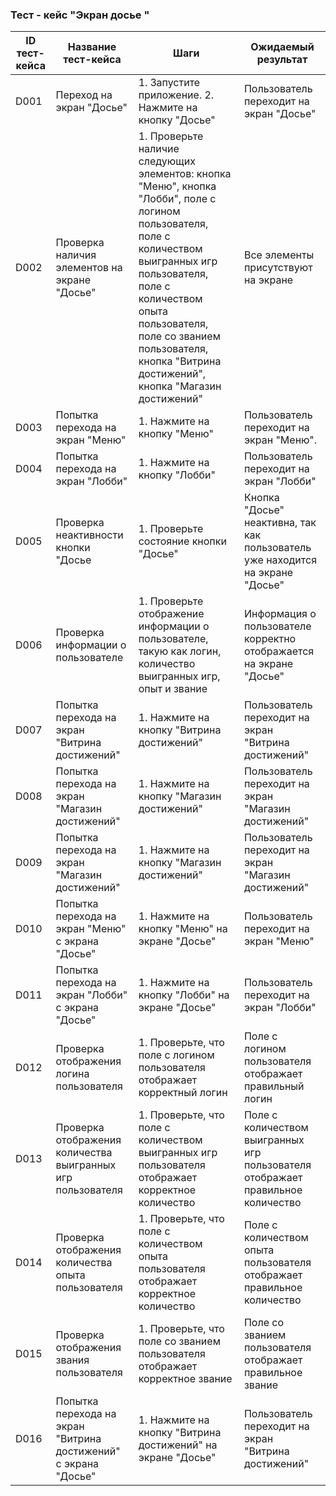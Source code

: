### Тест - кейс "Экран досье "
| ID тест-кейса | Название тест-кейса | Шаги | Ожидаемый результат | 
|-------------------|----------------------|------|----------------------|
| D001 |Переход на экран "Досье"|1. Запустите приложение. 2. Нажмите на кнопку "Досье"|Пользователь переходит на экран "Досье"|
| D002 | Проверка наличия элементов на экране "Досье" |1. Проверьте наличие следующих элементов: кнопка "Меню", кнопка "Лобби", поле с логином пользователя, поле с количеством выигранных игр пользователя, поле с количеством опыта пользователя, поле со званием пользователя, кнопка "Витрина достижений", кнопка "Магазин достижений"|Все элементы присутствуют на экране |
| D003 | Попытка перехода на экран "Меню" |1. Нажмите на кнопку "Меню"|Пользователь переходит на экран "Меню". | 
| D004 | Попытка перехода на экран "Лобби" | 1. Нажмите на кнопку "Лобби" |Пользователь переходит на экран "Лобби"| 
| D005 |Проверка неактивности кнопки "Досье|1. Проверьте состояние кнопки "Досье"| Кнопка "Досье" неактивна, так как пользователь уже находится на экране "Досье" |
| D006 | Проверка информации о пользователе|1. Проверьте отображение информации о пользователе, такую как логин, количество выигранных игр, опыт и звание|Информация о пользователе корректно отображается на экране "Досье"|
| D007 |Попытка перехода на экран "Витрина достижений"|1. Нажмите на кнопку "Витрина достижений"|Пользователь переходит на экран "Витрина достижений"|
| D008 |Попытка перехода на экран "Магазин достижений"|1. Нажмите на кнопку "Магазин достижений"|Пользователь переходит на экран "Магазин достижений"|
| D009 |Попытка перехода на экран "Магазин достижений"|1. Нажмите на кнопку "Магазин достижений"|Пользователь переходит на экран "Магазин достижений"|
| D010 |Попытка перехода на экран "Меню" с экрана "Досье"|1. Нажмите на кнопку "Меню" на экране "Досье"|Пользователь переходит на экран "Меню"|
| D011 |Попытка перехода на экран "Лобби" с экрана "Досье"|1. Нажмите на кнопку "Лобби" на экране "Досье"|Пользователь переходит на экран "Лобби"|
| D012 |Проверка отображения логина пользователя|1. Проверьте, что поле с логином пользователя отображает корректный логин|Поле с логином пользователя отображает правильный логин|
| D013 |Проверка отображения количества выигранных игр пользователя|1. Проверьте, что поле с количеством выигранных игр пользователя отображает корректное количество|Поле с количеством выигранных игр пользователя отображает правильное количество|
| D014 |Проверка отображения количества опыта пользователя|1. Проверьте, что поле с количеством опыта пользователя отображает корректное количество|Поле с количеством опыта пользователя отображает правильное количество|
| D015 |Проверка отображения звания пользователя|1. Проверьте, что поле со званием пользователя отображает корректное звание|Поле со званием пользователя отображает правильное звание|
| D016 |Попытка перехода на экран "Витрина достижений" с экрана "Досье"|1. Нажмите на кнопку "Витрина достижений" на экране "Досье"|Пользователь переходит на экран "Витрина достижений"|






